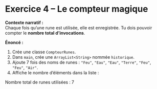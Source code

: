 # Exercice 4 – Le compteur magique

**Contexte narratif :**  
Chaque fois qu’une rune est utilisée, elle est enregistrée. Tu dois pouvoir compter le **nombre total d’invocations**.

**Énoncé :**  
1. Crée une classe `CompteurRunes`.  
2. Dans `main`, crée une `ArrayList<String>` nommée `historique`.  
3. Ajoute 7 fois des noms de runes : `"Feu"`, `"Eau"`, `"Eau"`, `"Terre"`, `"Feu"`, `"Feu"`, `"Air"`.  
4. Affiche le nombre d’éléments dans la liste :

Nombre total de runes utilisées : 7

